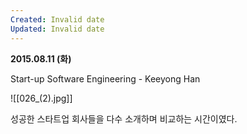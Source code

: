 ```yaml
---
Created: Invalid date
Updated: Invalid date
---
```

**2015.08.11 (화)**

Start-up Software Engineering - Keeyong Han

![[026_(2).jpg]]

성공한 스타트업 회사들을 다수 소개하며 비교하는 시간이였다.